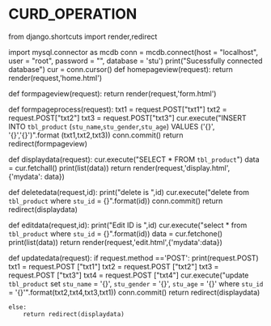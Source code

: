 # CURD_OPERATION
from django.shortcuts import render,redirect

import mysql.connector as mcdb
conn = mcdb.connect(host = "localhost", user = "root", password = "", database = 'stu')
print("Sucessfully connected database")
cur = conn.cursor()
def homepageview(request):
    return render(request,'home.html')

def formpageview(request):
    return render(request,'form.html')

def formpageprocess(request):
    txt1 = request.POST["txt1"]
    txt2 = request.POST["txt2"]
    txt3 = request.POST["txt3"]
    cur.execute("INSERT INTO `tbl_product` (`stu_name`,`stu_gender`,`stu_age`) VALUES ('{}', '{}','{}')".format (txt1,txt2,txt3))
    conn.commit()
    return redirect(formpageview) 

def displaydata(request):
    cur.execute("SELECT * FROM `tbl_product`")
    data = cur.fetchall()
    print(list(data))
    return render(request,'display.html',{'mydata': data})

def deletedata(request,id):
    print("delete is ",id)
    cur.execute("delete from `tbl_product` where `stu_id` = {}".format(id))
    conn.commit()
    return redirect(displaydata)

def editdata(request,id):
    print("Edit ID is ",id)
    cur.execute("select * from `tbl_product` where `stu_id` = {}".format(id))
    data = cur.fetchone()
    print(list(data))
    return render(request,'edit.html',{'mydata':data})

def updatedata(request):
    if request.method =='POST':
        print(request.POST)
        txt1 = request.POST ["txt1"]
        txt2 = request.POST ["txt2"]
        txt3 = request.POST ["txt3"]
        txt4 = request.POST ["txt4"]
        cur.execute("update `tbl_product` set `stu_name` = '{}', `stu_gender` = '{}', `stu_age` = '{}' where `stu_id` = '{}'".format(txt2,txt4,txt3,txt1))
        conn.commit()
        return redirect(displaydata)
    
    else:
        return redirect(displaydata)
    
